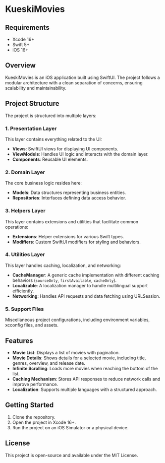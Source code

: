 # KueskiMovies

## Requirements
- Xcode 16+
- Swift 5+
- iOS 16+

## Overview
KueskiMovies is an iOS application built using SwiftUI. The project follows a modular architecture with a clean separation of concerns, ensuring scalability and maintainability.

## Project Structure
The project is structured into multiple layers:

### **1. Presentation Layer**
This layer contains everything related to the UI:
- **Views**: SwiftUI views for displaying UI components.
- **ViewModels**: Handles UI logic and interacts with the domain layer.
- **Components**: Reusable UI elements.

### **2. Domain Layer**
The core business logic resides here:
- **Models**: Data structures representing business entities.
- **Repositories**: Interfaces defining data access behavior.

### **3. Helpers Layer**
This layer contains extensions and utilities that facilitate common operations:
- **Extensions**: Helper extensions for various Swift types.
- **Modifiers**: Custom SwiftUI modifiers for styling and behaviors.

### **4. Utilities Layer**
This layer handles caching, localization, and networking:
- **CacheManager**: A generic cache implementation with different caching behaviors (`sourceOnly`, `firstAvailable`, `cacheOnly`).
- **Localizable**: A localization manager to handle multilingual support efficiently.
- **Networking**: Handles API requests and data fetching using URLSession.

### **5. Support Files**
Miscellaneous project configurations, including environment variables, xcconfig files, and assets.

## Features
- **Movie List**: Displays a list of movies with pagination.
- **Movie Details**: Shows details for a selected movie, including title, genres, overview, and release date.
- **Infinite Scrolling**: Loads more movies when reaching the bottom of the list.
- **Caching Mechanism**: Stores API responses to reduce network calls and improve performance.
- **Localization**: Supports multiple languages with a structured approach.

## Getting Started
1. Clone the repository.
2. Open the project in Xcode 16+.
3. Run the project on an iOS Simulator or a physical device.

## License
This project is open-source and available under the MIT License.


